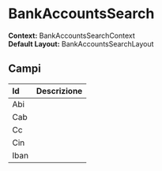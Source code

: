 # BankAccountsSearch

**Context:** BankAccountsSearchContext  
**Default Layout:** BankAccountsSearchLayout

## Campi

| Id | Descrizione |
| :--- | :--- |
| Abi |  |
| Cab |  |
| Cc |  |
| Cin |  |
| Iban |  |

